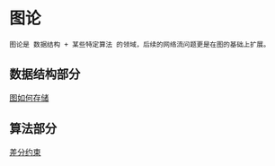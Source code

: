 # 图论
    图论是 数据结构 + 某些特定算法 的领域，后续的网络流问题更是在图的基础上扩展。

## 数据结构部分
[图如何存储](https://github.com/chouring/data_structure-algorithm-math/blob/main/data_structure/graph/graph.md)

## 算法部分
[差分约束](https://github.com/chouring/data_structure-algorithm-math/blob/main/data_structure/graph/diff-constraint.md)
